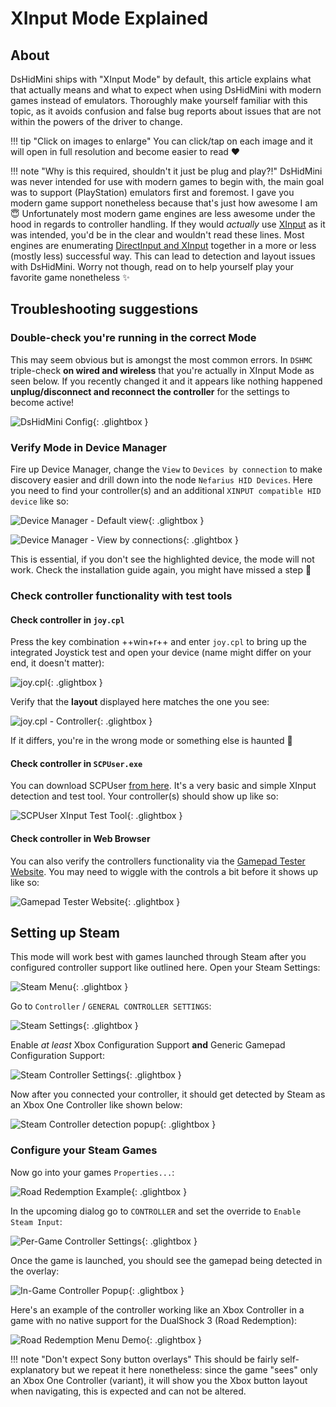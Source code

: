 # XInput Mode Explained

## About

DsHidMini ships with "XInput Mode" by default, this article explains what that actually means and what to expect when using DsHidMini with modern games instead of emulators. Thoroughly make yourself familiar with this topic, as it avoids confusion and false bug reports about issues that are not within the powers of the driver to change.

!!! tip "Click on images to enlarge"
    You can click/tap on each image and it will open in full resolution and become easier to read ❤️

!!! note "Why is this required, shouldn't it just be plug and play?!"
    DsHidMini was never intended for use with modern games to begin with, the main goal was to support (PlayStation) emulators first and foremost. I gave you modern game support nonetheless because that's just how awesome I am 😇 Unfortunately most modern game engines are less awesome under the hood in regards to controller handling. If they would *actually* use [XInput](https://docs.microsoft.com/en-us/windows/win32/xinput/getting-started-with-xinput) as it was intended, you'd be in the clear and wouldn't read these lines. Most engines are enumerating [DirectInput and XInput](https://docs.microsoft.com/en-us/windows/win32/xinput/xinput-and-directinput) together in a more or less (mostly less) successful way. This can lead to detection and layout issues with DsHidMini. Worry not though, read on to help yourself play your favorite game nonetheless ✨

## Troubleshooting suggestions

### Double-check you're running in the correct Mode

This may seem obvious but is amongst the most common errors. In `DSHMC` triple-check **on wired and wireless** that you're actually in XInput Mode as seen below. If you recently changed it and it appears like nothing happened **unplug/disconnect and reconnect the controller** for the settings to become active!

![DsHidMini Config](images/GUdcSj3o3M.png){: .glightbox }

### Verify Mode in Device Manager

Fire up Device Manager, change the `View` to `Devices by connection` to make discovery easier and drill down into the node `Nefarius HID Devices`. Here you need to find your controller(s) and an additional `XINPUT compatible HID device` like so:

![Device Manager - Default view](images/q55cLJbaB4.png){: .glightbox }

![Device Manager - View by connections](images/CBfdxUmYSe.png){: .glightbox }

This is essential, if you don't see the highlighted device, the mode will not work. Check the installation guide again, you might have missed a step 👀

### Check controller functionality with test tools

#### Check controller in `joy.cpl`

Press the key combination ++win+r++ and enter `joy.cpl` to bring up the integrated Joystick test and open your device (name might differ on your end, it doesn't matter):

![joy.cpl](images/rundll32_xSUcO4ebpV.png){: .glightbox }

Verify that the **layout** displayed here matches the one you see:

![joy.cpl - Controller](images/rundll32_VsrsALUZe6.png){: .glightbox }

If it differs, you're in the wrong mode or something else is haunted 👻

#### Check controller in `SCPUser.exe`

You can download SCPUser [from here](https://github.com/nefarius/ScpToolkit/raw/master/SCPUser.exe). It's a very basic and simple XInput detection and test tool. Your controller(s) should show up like so:

![SCPUser XInput Test Tool](images/SCPUser_K8QFXdrmxG.png){: .glightbox }

#### Check controller in Web Browser

You can also verify the controllers functionality via the [Gamepad Tester Website](https://gamepad-tester.com/). You may need to wiggle with the controls a bit before it shows up like so:

![Gamepad Tester Website](images/msedge_gPmS1GWPZi.png){: .glightbox }

## Setting up Steam

This mode will work best with games launched through Steam after you configured controller support like outlined here. Open your Steam Settings:

![Steam Menu](images/hWkon6jHKj.png){: .glightbox }

Go to `Controller` / `GENERAL CONTROLLER SETTINGS`:

![Steam Settings](images/M2TBRIqhL6.png){: .glightbox }

Enable *at least* Xbox Configuration Support **and** Generic Gamepad Configuration Support:

![Steam Controller Settings](images/VoUdb3Xjqk.png){: .glightbox }

Now after you connected your controller, it should get detected by Steam as an Xbox One Controller like shown below:

![Steam Controller detection popup](images/mpTzbVnP6k.png){: .glightbox }

### Configure your Steam Games

Now go into your games `Properties...`:

![Road Redemption Example](images/NKd9rKdLq0.png){: .glightbox }

In the upcoming dialog go to `CONTROLLER` and set the override to `Enable Steam Input`:

![Per-Game Controller Settings](images/7wCVPUB6dL.png){: .glightbox }

Once the game is launched, you should see the gamepad being detected in the overlay:

![In-Game Controller Popup](images/Hocb8Ctq2Z.png){: .glightbox }

Here's an example of the controller working like an Xbox Controller in a game with no native support for the DualShock 3 (Road Redemption):

![Road Redemption Menu Demo](images/J1LeaKZos2.gif){: .glightbox }

!!! note "Don't expect Sony button overlays"
    This should be fairly self-explanatory but we repeat it here nonetheless: since the game "sees" only an Xbox One Controller (variant), it will show you the Xbox button layout when navigating, this is expected and can not be altered.
